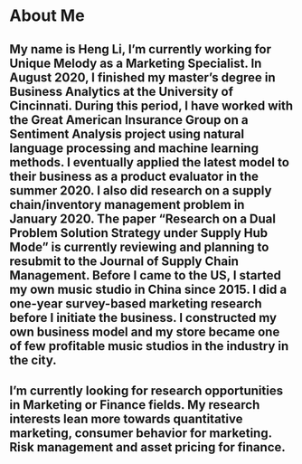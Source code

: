 # About Me
My name is Heng Li, I’m currently working for Unique Melody as a Marketing Specialist. In August 2020, I finished my master’s degree in Business Analytics at the University of Cincinnati. During this period, I have worked with the Great American Insurance Group on a Sentiment Analysis project using natural language processing and machine learning methods. I eventually applied the latest model to their business as a product evaluator in the summer 2020. I also did research on a supply chain/inventory management problem in January 2020. The paper “Research on a Dual Problem Solution Strategy under Supply Hub Mode” is currently reviewing and planning to resubmit to the Journal of Supply Chain Management. Before I came to the US, I started my own music studio in China since 2015. I did a one-year survey-based marketing research before I initiate the business. I constructed my own business model and my store became one of few profitable music studios in the industry in the city.
---
I’m currently looking for research opportunities in Marketing or Finance fields. My research interests lean more towards quantitative marketing, consumer behavior for marketing. Risk management and asset pricing for finance. 
---
